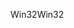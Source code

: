 <span data-ttu-id="a46db-101">Win32</span><span class="sxs-lookup"><span data-stu-id="a46db-101">Win32</span></span>